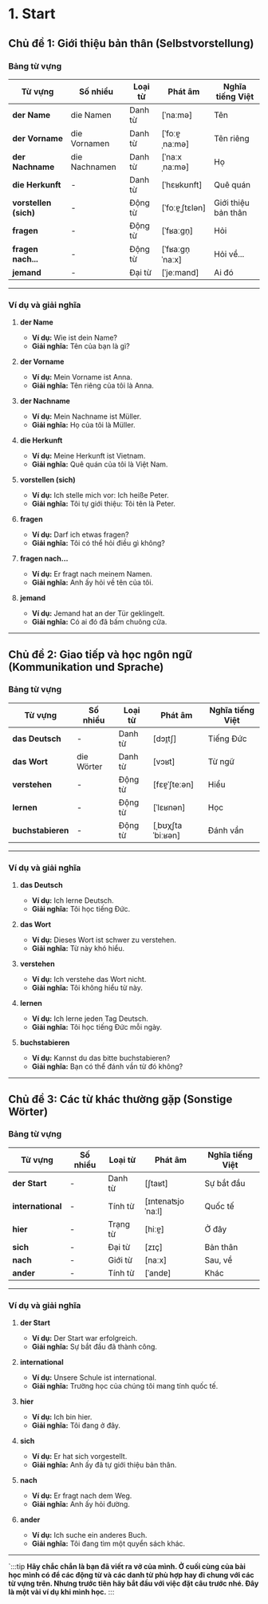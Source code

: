 # 1. Start
## **Chủ đề 1: Giới thiệu bản thân (Selbstvorstellung)**

### **Bảng từ vựng**

| **Từ vựng**       | **Số nhiều**  | **Loại từ** | **Phát âm**      | **Nghĩa tiếng Việt** |
| ----------------- | ------------- | ----------- | ---------------- | -------------------- |
| **der Name**          | die Namen     | Danh từ     | [ˈnaːmə]         | Tên                  |
| **der Vorname**       | die Vornamen  | Danh từ     | [ˈfoːɐ̯ˌnaːmə]   | Tên riêng            |
| **der Nachname**      | die Nachnamen | Danh từ     | [ˈnaːxˌnaːmə]    | Họ                   |
| **die Herkunft**      | -             | Danh từ     | [ˈhɛʁkʊnft]      | Quê quán             |
| **vorstellen (sich)** | -             | Động từ     | [ˈfoːɐ̯ˌʃtɛlən]  | Giới thiệu bản thân  |
| **fragen**            | -             | Động từ     | [ˈfʁaːɡn̩]       | Hỏi                  |
| **fragen nach...**    | -             | Động từ     | [ˈfʁaːɡn̩ ˈnaːx] | Hỏi về...            |
| **jemand**            | -             | Đại từ      | [ˈjeːmand]       | Ai đó                |

---
### **Ví dụ và giải nghĩa**

1. **der Name**
    
    - **Ví dụ:** Wie ist dein Name?
    - **Giải nghĩa:** Tên của bạn là gì?
2. **der Vorname**
    
    - **Ví dụ:** Mein Vorname ist Anna.
    - **Giải nghĩa:** Tên riêng của tôi là Anna.
3. **der Nachname**
    
    - **Ví dụ:** Mein Nachname ist Müller.
    - **Giải nghĩa:** Họ của tôi là Müller.
4. **die Herkunft**
    
    - **Ví dụ:** Meine Herkunft ist Vietnam.
    - **Giải nghĩa:** Quê quán của tôi là Việt Nam.
5. **vorstellen (sich)**
    
    - **Ví dụ:** Ich stelle mich vor: Ich heiße Peter.
    - **Giải nghĩa:** Tôi tự giới thiệu: Tôi tên là Peter.
6. **fragen**
    
    - **Ví dụ:** Darf ich etwas fragen?
    - **Giải nghĩa:** Tôi có thể hỏi điều gì không?
7. **fragen nach...**
    
    - **Ví dụ:** Er fragt nach meinem Namen.
    - **Giải nghĩa:** Anh ấy hỏi về tên của tôi.
8. **jemand**
    
    - **Ví dụ:** Jemand hat an der Tür geklingelt.
    - **Giải nghĩa:** Có ai đó đã bấm chuông cửa.

---

## **Chủ đề 2: Giao tiếp và học ngôn ngữ (Kommunikation und Sprache)**

### **Bảng từ vựng**

| **Từ vựng**   | **Số nhiều** | **Loại từ** | **Phát âm**      | **Nghĩa tiếng Việt** |
| ------------- | ------------ | ----------- | ---------------- | -------------------- |
| **das Deutsch**   | -            | Danh từ     | [dɔɪ̯tʃ]         | Tiếng Đức            |
| **das Wort**      | die Wörter   | Danh từ     | [vɔʁt]           | Từ ngữ               |
| **verstehen**     | -            | Động từ     | [fɛɐ̯ˈʃteːən]    | Hiểu                 |
| **lernen**        | -            | Động từ     | [ˈlɛʁnən]        | Học                  |
| **buchstabieren** | -            | Động từ     | [ˌbʊχʃtaˈbiːʁən] | Đánh vần             |

---

### **Ví dụ và giải nghĩa**

1. **das Deutsch**
    
    - **Ví dụ:** Ich lerne Deutsch.
    - **Giải nghĩa:** Tôi học tiếng Đức.
2. **das Wort**
    
    - **Ví dụ:** Dieses Wort ist schwer zu verstehen.
    - **Giải nghĩa:** Từ này khó hiểu.
3. **verstehen**
    
    - **Ví dụ:** Ich verstehe das Wort nicht.
    - **Giải nghĩa:** Tôi không hiểu từ này.
4. **lernen**
    
    - **Ví dụ:** Ich lerne jeden Tag Deutsch.
    - **Giải nghĩa:** Tôi học tiếng Đức mỗi ngày.
5. **buchstabieren**
    
    - **Ví dụ:** Kannst du das bitte buchstabieren?
    - **Giải nghĩa:** Bạn có thể đánh vần từ đó không?

---

## **Chủ đề 3: Các từ khác thường gặp (Sonstige Wörter)**

### **Bảng từ vựng**

| **Từ vựng**   | **Số nhiều** | **Loại từ** | **Phát âm**      | **Nghĩa tiếng Việt** |
| ------------- | ------------ | ----------- | ---------------- | -------------------- |
| **der Start**     | -            | Danh từ     | [ʃtaʁt]          | Sự bắt đầu           |
| **international** | -            | Tính từ     | [ɪntɐnaʦjoˈnaːl] | Quốc tế              |
| **hier**          | -            | Trạng từ    | [hiːɐ̯]          | Ở đây                |
| **sich**          | -            | Đại từ      | [zɪç]            | Bản thân             |
| **nach**          | -            | Giới từ     | [naːx]           | Sau, về              |
| **ander**         | -            | Tính từ     | [ˈandɐ]          | Khác                 |

---

### **Ví dụ và giải nghĩa**

1. **der Start**
    
    - **Ví dụ:** Der Start war erfolgreich.
    - **Giải nghĩa:** Sự bắt đầu đã thành công.
2. **international**
    
    - **Ví dụ:** Unsere Schule ist international.
    - **Giải nghĩa:** Trường học của chúng tôi mang tính quốc tế.
3. **hier**
    
    - **Ví dụ:** Ich bin hier.
    - **Giải nghĩa:** Tôi đang ở đây.
4. **sich**
    
    - **Ví dụ:** Er hat sich vorgestellt.
    - **Giải nghĩa:** Anh ấy đã tự giới thiệu bản thân.
5. **nach**
    
    - **Ví dụ:** Er fragt nach dem Weg.
    - **Giải nghĩa:** Anh ấy hỏi đường.
6. **ander**
    
    - **Ví dụ:** Ich suche ein anderes Buch.
    - **Giải nghĩa:** Tôi đang tìm một quyển sách khác.
---
`:::tip
**Hãy chắc chắn là bạn đã viết ra vở của mình. Ở cuối cùng của bài học mình có để các động từ và các danh từ phù hợp hay đi chung với các từ vựng trên. Nhưng trước tiên hãy bắt đầu với việc đặt câu trước nhé. Đây là một vài ví dụ khi mình học.**
:::
